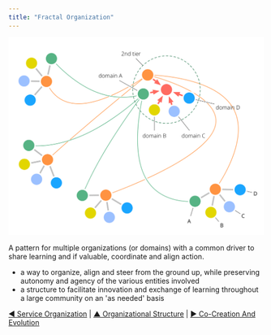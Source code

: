 ```yaml
---
title: "Fractal Organization"
---
```



![right,fit](img/structural-patterns/fractal-organization.png)

A pattern for multiple organizations (or domains) with a common driver to share learning and if valuable, coordinate and align action.

-   a way to organize, align and steer from the ground up, while preserving autonomy and agency of the various entities involved
-   a structure to facilitate innovation and exchange of learning throughout a large community on an 'as needed' basis

[&#9664; Service Organization](service-organization.html) | [&#9650; Organizational Structure](organizational-structure.html) | [&#9654; Co-Creation And Evolution](co-creation-and-evolution.html)

